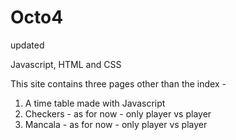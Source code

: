 # Octo4
updated 

Javascript, HTML and CSS

This site contains three pages other than the index - 
1. A time table made with Javascript
2. Checkers - as for now - only player vs player
3. Mancala - as for now - only player vs player
